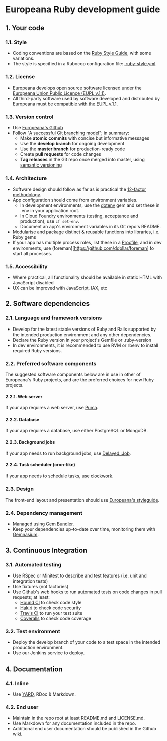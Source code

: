 # Europeana Ruby development guide

## 1. Your code

### 1.1. Style

* Coding conventions are based on the [Ruby Style Guide](https://github.com/bbatsov/ruby-style-guide),
  with some variations.
* The style is specified in a Rubocop configuration file: [.ruby-style.yml](.ruby-style.yml).

### 1.2. License

* Europeana develops open source software licensed under the [Europeana Union Public Licence (EUPL v.1.1)](https://joinup.ec.europa.eu/community/eupl/og_page/european-union-public-licence-eupl-v11).
* All third-party software used by software developed and distributed by
  Europeana must be [compatible with the EUPL v.1.1](https://joinup.ec.europa.eu/software/page/eupl/eupl-compatible-open-source-licences).

### 1.3. Version control
* Use [Europeana's Github](https://github.com/europeana)
* Follow ["A successful Git branching model"](http://nvie.com/posts/a-successful-git-branching-model/);
  in summary:
  * Make **atomic commits** with concise but informative messages
  * Use the **develop branch** for ongoing development
  * Use the **master branch** for production-ready code
  * Create **pull requests** for code changes
  * **Tag releases** in the Git repo once merged into master, using [semantic versioning](http://semver.org/)

### 1.4. Architecture

* Software design should follow as far as is practical the [12-factor methodology](http://12factor.net/).
* App configuration should come from environment variables.
  * In development environments, use the [dotenv](https://github.com/bkeepers/dotenv)
    gem and set these in .env in your application root.
  * In Cloud Foundry environments (testing, acceptance and production), use `cf set-env`. 
  * Document an app's environment variables in its Git repo's README.
* Modularise and package distinct & reusable functions into libraries, i.e. Ruby
  gems
* If your app has multiple process roles, list these in a [Procfile](https://docs.cloudfoundry.org/buildpacks/ruby/ruby-prod-server.html),
  and in dev environments, use (foreman)[https://github.com/ddollar/foreman]
  to start all processes.

### 1.5. Accessibility

* Where practical, all functionality should be available in static HTML with
  JavaScript disabled
* UX can be improved with JavaScript, IAX, etc

## 2. Software dependencies

### 2.1. Language and framework versions

* Develop for the latest stable versions of Ruby and Rails supported by the 
  intended production environment and any other dependencies.
* Declare the Ruby version in your project's Gemfile or .ruby-version
* In dev environments, it is recommended to use RVM or rbenv to install required
  Ruby versions.

### 2.2. Preferred software components

The suggested software components below are in use in other of Europeana's
Ruby projects, and are the preferred choices for new Ruby projects.

#### 2.2.1. Web server

If your app requires a web server, use [Puma](https://github.com/puma/puma).

#### 2.2.2. Database

If your app requires a database, use either PostgreSQL or MongoDB.

#### 2.2.3. Background jobs

If your app needs to run background jobs, use [Delayed::Job](https://github.com/collectiveidea/delayed_job).

#### 2.2.4. Task scheduler (cron-like)

If your app needs to schedule tasks, use [clockwork](https://github.com/tomykaira/clockwork).

### 2.3. Design

The front-end layout and presentation should use [Europeana's styleguide](https://github.com/europeana/europeana-styleguide-ruby).

### 2.4. Dependency management

* Managed using [Gem Bundler](http://bundler.io/).
* Keep your dependencies up-to-date over time, monitoring them with [Gemnasium](http://gemnasium.com/).

## 3. Continuous Integration

### 3.1. Automated testing
* Use RSpec or Minitest to describe and test features (i.e. unit and integration tests)
* Use fixtures (not factories)
* Use Github's web hooks to run automated tests on code changes in pull requests; at least:
  * [Hound CI](https://houndci.com/) to check code style
  * [Hakiri](https://hakiri.io/) to check code security
  * [Travis CI](https://travis-ci.org/) to run your test suite
  * [Coveralls](https://coveralls.io/) to check code coverage

### 3.2. Test environment

* Deploy the develop branch of your code to a test space in the intended
  production environment.
* Use our Jenkins service to deploy.

## 4. Documentation

### 4.1. Inline

* Use [YARD](http://yardoc.org/), RDoc & Markdown.

### 4.2. End user

* Maintain in the repo root at least README.md and LICENSE.md.
* Use Markdown for any documentation included in the repo.
* Additional end user documentation should be published in the Github wiki.
